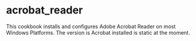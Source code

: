 # acrobat_reader

This cookbook installs and configures Adobe Acrobat Reader on most Windows Platforms.
The version is Acrobat installed is static at the moment.
